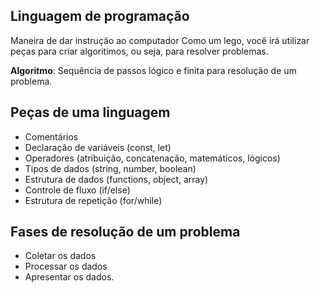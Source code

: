 ## Linguagem de programação

Maneira de dar instrução ao computador
Como um lego, você irá utilizar peças para criar algoritimos, ou seja, para resolver problemas.

**Algoritmo**: Sequência de passos lógico e finita para resolução de um problema.

## Peças de uma linguagem

- Comentários
- Declaração de variáveis (const, let)
- Operadores (atribuição, concatenação, matemáticos, lógicos)
- Tipos de dados (string, number, boolean)
- Estrutura de dados (functions, object, array)
- Controle de fluxo (if/else)
- Estrutura de repetição (for/while)

## Fases de resolução de um problema

- Coletar os dados
- Processar os dados
- Apresentar os dados.
